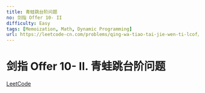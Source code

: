 ```yaml
---
title: 青蛙跳台阶问题
no: 剑指 Offer 10- II
difficulty: Easy
tags: [Memoization, Math, Dynamic Programming]
url: https://leetcode-cn.com/problems/qing-wa-tiao-tai-jie-wen-ti-lcof/
---
```


# 剑指 Offer 10- II. 青蛙跳台阶问题

[LeetCode](https://leetcode-cn.com/problems/qing-wa-tiao-tai-jie-wen-ti-lcof/)

